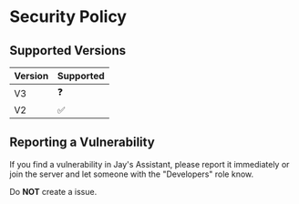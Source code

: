 # Security Policy

## Supported Versions

| Version | Supported          |
| ------- | ------------------ |
| V3      | ❓                 |
| V2      | ✅                 |

## Reporting a Vulnerability

If you find a vulnerability in Jay's Assistant, please report it immediately or join the server and let someone with the "Developers" role know.

Do **NOT** create a issue.
